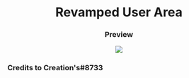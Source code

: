 <h1 align=center> Revamped User Area </h1>

<h3 align=center> Preview </h3>

<p align=center>
  <img width:"430" height:"500" src="https://i.imgur.com/a488Dz2.png" </img>

### Credits to Creation's#8733
